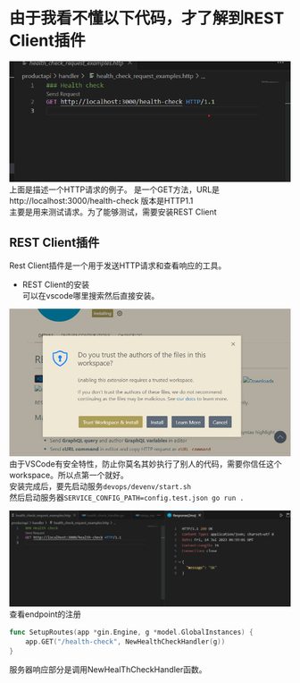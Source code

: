# 由于我看不懂以下代码，才了解到REST Client插件
![描述一个HTTP请求行](images/Health_Check.png)
上面是描述一个HTTP请求的例子。 是一个GET方法，URL是http://localhost:3000/health-check 版本是HTTP1.1    
主要是用来测试请求。为了能够测试，需要安装REST Client    

REST Client插件    
----------------------------------------------
Rest Client插件是一个用于发送HTTP请求和查看响应的工具。
- REST Client的安装    
  可以在vscode哪里搜索然后直接安装。    

![安装REST_Client的选项](images/REST_Client_install_check.jpg)     
由于VSCode有安全特性，防止你莫名其妙执行了别人的代码，需要你信任这个workspace。所以点第一个就好。      
安装完成后，要先启动服务`devops/devenv/start.sh`    
然后启动服务器`SERVICE_CONFIG_PATH=config.test.json go run .`    

![请求行的响应体](images/请求行的响应.png)    
查看endpoint的注册    
```go
func SetupRoutes(app *gin.Engine, g *model.GlobalInstances) {
	app.GET("/health-check", NewHealthCheckHandler(g))
}
```
服务器响应部分是调用NewHealThCheckHandler函数。    
